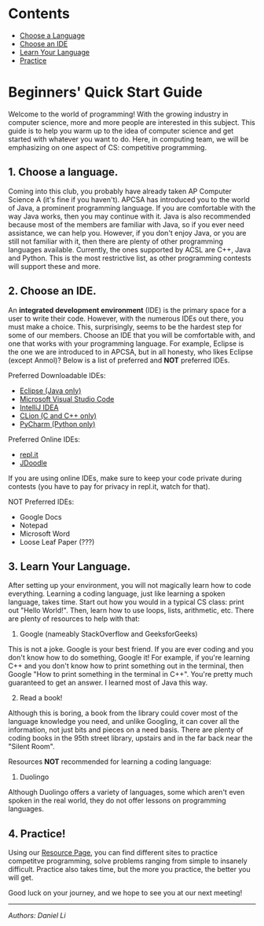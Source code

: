 
# Contents

- [Choose a Language](#1choosealanguage)
- [Choose an IDE](#2chooseanide)
- [Learn Your Language](#3learnyourlanguage)
- [Practice](#4practice)

# Beginners' Quick Start Guide
Welcome to the world of programming! With the growing industry in computer science, more and more people are interested in this subject.
This guide is to help you warm up to the idea of computer science and get started with whatever you want to do. Here, in computing team,
we will be emphasizing on one aspect of CS: competitive programming.

## 1. Choose a language.
Coming into this club, you probably have already taken AP Computer Science A (it's fine if you haven't). APCSA has introduced you to the
world of Java, a prominent programming language. If you are comfortable with the way Java works, then you may continue with it. Java is also
recommended because most of the members are familiar with Java, so if you ever need assistance, we can help you. However, if
you don't enjoy Java, or you are still not familiar with it, then there are plenty of other programming languages available. Currently, the
ones supported by ACSL are C++, Java and Python. This is the most restrictive list, as other programming contests will support these and more.

## 2. Choose an IDE.
An **integrated development environment** (IDE) is the primary space for a user to write their code. However, with the numerous IDEs out there,
you must make a choice. This, surprisingly, seems to be the hardest step for some of our members. Choose an IDE that you will be comfortable
with, and one that works with your programming language. For example, Eclipse is the one we are introduced to in APCSA, but in all honesty,
who likes Eclipse (except Anmol)? Below is a list of preferred and **NOT** preferred IDEs.

Preferred Downloadable IDEs:
- <a href="https://www.eclipse.org/" target="_blank" rel="noopener noreferrer">Eclipse (Java only)</a>
- <a href="https://code.visualstudio.com/" target="_blank" rel="noopener noreferrer">Microsoft Visual Studio Code</a>
- <a href="https://www.jetbrains.com/idea/" target="_blank" rel="noopener noreferrer">IntelliJ IDEA</a>
- <a href="https://www.jetbrains.com/clion/" target="_blank" rel="noopener noreferrer">CLion (C and C++ only)</a>
- <a href="https://www.jetbrains.com/pycharm/" target="_blank" rel="noopener noreferrer">PyCharm (Python only)</a>

Preferred Online IDEs:
- <a href="https://replit.com/" target="_blank" rel="noopener noreferrer">repl.it</a>
- <a href="https://www.jdoodle.com/" target="_blank" rel="noopener noreferrer">JDoodle</a>

If you are using online IDEs, make sure to keep your code private during contests (you have to pay for privacy in repl.it, watch for that).

NOT Preferred IDEs:
- Google Docs
- Notepad
- Microsoft Word
- Loose Leaf Paper (???)

## 3. Learn Your Language.
After setting up your environment, you will not magically learn how to code everything. Learning a coding language, just like learning
a spoken language, takes time. Start out how you would in a typical CS class: print out "Hello World!". Then, learn how to use loops, lists,
arithmetic, etc. There are plenty of resources to help with that:

1. Google (nameably StackOverflow and GeeksforGeeks)

This is not a joke. Google is your best friend. If you are ever coding and you don't know how to do something, Google it! For example, if
you're learning C++ and you don't know how to print something out in the terminal, then Google "How to print something in the terminal
in C++". You're pretty much guaranteed to get an answer. I learned most of Java this way.

2. Read a book!

Although this is boring, a book from the library could cover most of the language knowledge you need, and unlike Googling, it can cover all
the information, not just bits and pieces on a need basis. There are plenty of coding books in the 95th street library, upstairs and in the
far back near the "Silent Room".

Resources **NOT** recommended for learning a coding language:

1. Duolingo

Although Duolingo offers a variety of languages, some which aren't even spoken in the real world, they do not offer lessons on programming
languages.

## 4. Practice!
Using our [Resource Page](/resources), you can find different sites to practice competitve programming, solve problems ranging from simple to insanely
difficult. Practice also takes time, but the more you practice, the better you will get.

Good luck on your journey, and we hope to see you at our next meeting!

---
*Authors: Daniel Li*